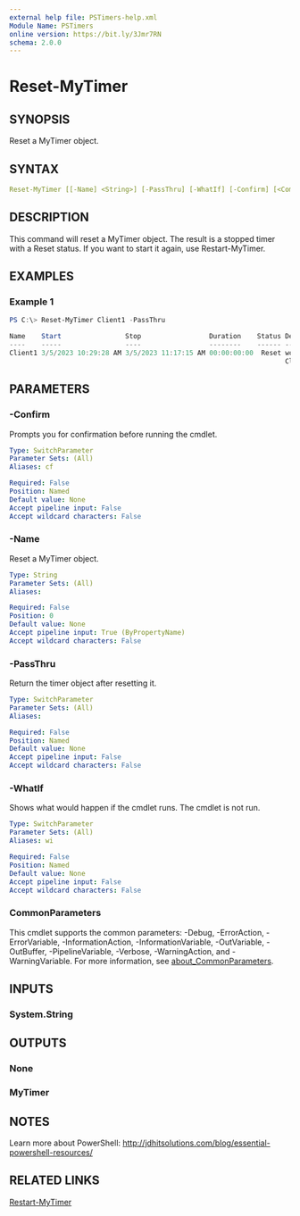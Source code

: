 ```yaml
---
external help file: PSTimers-help.xml
Module Name: PSTimers
online version: https://bit.ly/3Jmr7RN
schema: 2.0.0
---
```


# Reset-MyTimer

## SYNOPSIS

Reset a MyTimer object.

## SYNTAX

```yaml
Reset-MyTimer [[-Name] <String>] [-PassThru] [-WhatIf] [-Confirm] [<CommonParameters>]
```

## DESCRIPTION

This command will reset a MyTimer object. The result is a stopped timer with a Reset status. If you want to start it again, use Restart-MyTimer.

## EXAMPLES

### Example 1

```powershell
PS C:\> Reset-MyTimer Client1 -PassThru

Name    Start                Stop                 Duration    Status Description
----    -----                ----                 --------    ------ -----------
Client1 3/5/2023 10:29:28 AM 3/5/2023 11:17:15 AM 00:00:00:00  Reset work for
                                                                     Client1
```

## PARAMETERS

### -Confirm

Prompts you for confirmation before running the cmdlet.

```yaml
Type: SwitchParameter
Parameter Sets: (All)
Aliases: cf

Required: False
Position: Named
Default value: None
Accept pipeline input: False
Accept wildcard characters: False
```

### -Name

Reset a MyTimer object.

```yaml
Type: String
Parameter Sets: (All)
Aliases:

Required: False
Position: 0
Default value: None
Accept pipeline input: True (ByPropertyName)
Accept wildcard characters: False
```

### -PassThru

Return the timer object after resetting it.

```yaml
Type: SwitchParameter
Parameter Sets: (All)
Aliases:

Required: False
Position: Named
Default value: None
Accept pipeline input: False
Accept wildcard characters: False
```

### -WhatIf

Shows what would happen if the cmdlet runs.
The cmdlet is not run.

```yaml
Type: SwitchParameter
Parameter Sets: (All)
Aliases: wi

Required: False
Position: Named
Default value: None
Accept pipeline input: False
Accept wildcard characters: False
```

### CommonParameters

This cmdlet supports the common parameters: -Debug, -ErrorAction, -ErrorVariable, -InformationAction, -InformationVariable, -OutVariable, -OutBuffer, -PipelineVariable, -Verbose, -WarningAction, and -WarningVariable. For more information, see [about_CommonParameters](http://go.microsoft.com/fwlink/?LinkID=113216).

## INPUTS

### System.String

## OUTPUTS

### None

### MyTimer

## NOTES

Learn more about PowerShell: http://jdhitsolutions.com/blog/essential-powershell-resources/

## RELATED LINKS

[Restart-MyTimer](Restart-MyTimer.md)
